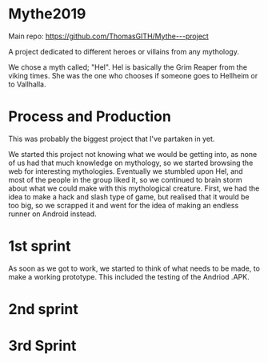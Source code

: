 # Mythe2019

Main repo: https://github.com/ThomasGITH/Mythe---project

A project dedicated to different heroes or villains from any mythology.

We chose a myth called; "Hel". 
Hel is basically the Grim Reaper from the viking times. She was the one who chooses if someone goes to Hellheim or to Vallhalla.

# Process and Production

This was probably the biggest project that I've partaken in yet.

We started this project not knowing what we would be getting into, as none of us had that much knowledge on mythology, so we started browsing the web for interesting mythologies. Eventually we stumbled upon Hel, and most of the people in the group liked it, so we continued to brain storm about what we could make with this mythological creature. First, we had the idea to make a hack and slash type of game, but realised that it would be too big, so we scrapped it and went for the idea of making an endless runner on Android instead.

# 1st sprint

As soon as we got to work, we started to think of what needs to be made, to make a working prototype. This included the testing of the Andriod .APK. 

# 2nd sprint



# 3rd Sprint
